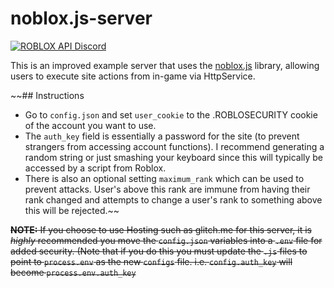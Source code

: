 
# noblox.js-server

  

[![ROBLOX API Discord](https://img.shields.io/badge/discord-roblox%20api%20chat-blue.svg?style=flat-square)](https://discord.gg/EDXNdAT)

  

This is an improved example server that uses the [noblox.js](https://github.com/suufi/noblox.js) library, allowing users to execute site actions from in-game via HttpService.

~~## Instructions

- Go to `config.json` and set `user_cookie` to the .ROBLOSECURITY cookie of the account you want to use. 
- The `auth_key` field is essentially a password for the site (to prevent strangers from accessing account functions).  I recommend generating a random string or just smashing your keyboard since this will typically be accessed by a script from Roblox.
- There is also an optional setting `maximum_rank` which can be used to prevent attacks. User's above this rank are immune from having their rank changed and attempts to change a user's rank to something above this will be rejected.~~

~~**NOTE:** If you choose to use Hosting such as glitch.me for this server, it is *highly* recommended you move the `config.json` variables into a `.env` file for added security.
(Note that if you do this you must update the `.js` files to point to `process.env` as the new `configs` file.
i.e. `config.auth_key` will become `process.env.auth_key`~~
